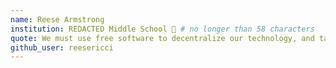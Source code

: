 ```yaml
---
name: Reese Armstrong
institution: REDACTED Middle School 🚩 # no longer than 58 characters
quote: We must use free software to decentralize our technology, and take back our information.
github_user: reesericci
---
```

